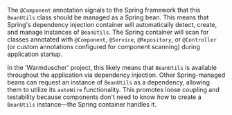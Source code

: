 The `@Component` annotation signals to the Spring framework that this `BeanUtils` class should be managed as a Spring bean. This means that Spring's dependency injection container will automatically detect, create, and manage instances of `BeanUtils`. The Spring container will scan for classes annotated with `@Component`, `@Service`, `@Repository`, or `@Controller` (or custom annotations configured for component scanning) during application startup.

In the 'Warmduscher' project, this likely means that `BeanUtils` is available throughout the application via dependency injection. Other Spring-managed beans can request an instance of `BeanUtils` as a dependency, allowing them to utilize its `autoWire` functionality.  This promotes loose coupling and testability because components don't need to know *how* to create a `BeanUtils` instance—the Spring container handles it.